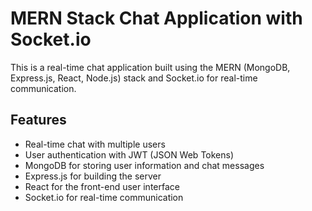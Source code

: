# MERN Stack Chat Application with Socket.io

This is a real-time chat application built using the MERN (MongoDB, Express.js, React, Node.js) stack and Socket.io for real-time communication.

## Features

- Real-time chat with multiple users
- User authentication with JWT (JSON Web Tokens)
- MongoDB for storing user information and chat messages
- Express.js for building the server
- React for the front-end user interface
- Socket.io for real-time communication
